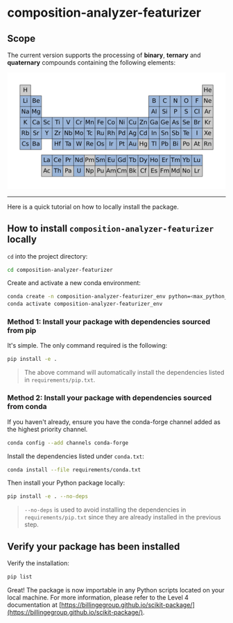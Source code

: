 # composition-analyzer-featurizer

## Scope

The current version supports the processing of **binary**, **ternary** and **quaternary** compounds containing the following elements:

![CAF-supported-elements.png](assets/img/elements-supported-in-periodic-table.png)

---

Here is a quick tutorial on how to locally install the package.

## How to install `composition-analyzer-featurizer` locally

`cd` into the project directory:

```bash
cd composition-analyzer-featurizer
```

Create and activate a new conda environment:

```bash
conda create -n composition-analyzer-featurizer_env python=<max_python_version>
conda activate composition-analyzer-featurizer_env
```

### Method 1: Install your package with dependencies sourced from pip

It's simple. The only command required is the following:

```bash
pip install -e .
```

> The above command will automatically install the dependencies listed in
> `requirements/pip.txt`.

### Method 2: Install your package with dependencies sourced from conda

If you haven't already, ensure you have the conda-forge channel added as the
highest priority channel.

```bash
conda config --add channels conda-forge
```

Install the dependencies listed under `conda.txt`:

```bash
conda install --file requirements/conda.txt
```

Then install your Python package locally:

```bash
pip install -e . --no-deps
```

> `--no-deps` is used to avoid installing the dependencies in
> `requirements/pip.txt` since they are already installed in the previous step.

## Verify your package has been installed

Verify the installation:

```bash
pip list
```

Great! The package is now importable in any Python scripts located on your local
machine. For more information, please refer to the Level 4 documentation at
[https://billingegroup.github.io/scikit-package/](https://billingegroup.github.io/scikit-package/).
